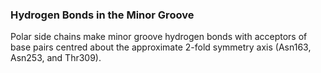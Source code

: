 ### Hydrogen Bonds in the Minor Groove

Polar side chains make minor groove hydrogen bonds with acceptors of base pairs centred about the approximate 2-fold symmetry axis (Asn163, Asn253, and Thr309).